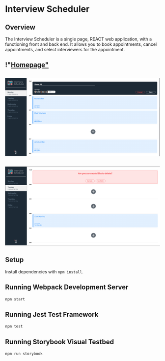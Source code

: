 # Interview Scheduler


## Overview

The Interview Scheduler is a single page, REACT web application, with a functioning front and back end. It allows you to book appointments, cancel appointments, and select interviewers for the appointment.

## !"[Homepage"](https://github.com/shaunjiji/Scheduler/blob/master/docs/home%20page.png?raw=true)

## !["Creating Appointments"](https://github.com/shaunjiji/Scheduler/blob/master/docs/Create%20Appointments.png?raw=true)

## !["Deleting Appointments"](https://github.com/shaunjiji/Scheduler/blob/master/docs/delete%20appointment.png?raw=true)


## Setup

Install dependencies with `npm install`.

## Running Webpack Development Server

```sh
npm start
```

## Running Jest Test Framework

```sh
npm test
```

## Running Storybook Visual Testbed

```sh
npm run storybook
```
